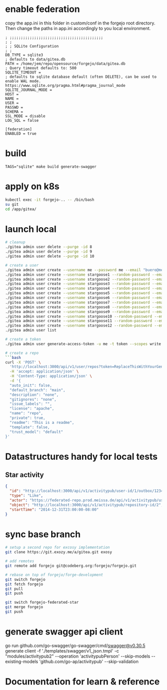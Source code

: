 # enable federation

copy the app.ini in this folder in custom/conf in the forgejo root directory.
Then change the paths in app.ini accordingly to you local environment.

```
; ;;;;;;;;;;;;;;;;;;;;;;;;;;;;;;;;;;;;;;;;;;
; ;
; ; SQLite Configuration
; ;
DB_TYPE = sqlite3
; defaults to data/gitea.db
PATH = /home/jem/repo/opensource/forgejo/data/gitea.db
; Query timeout defaults to: 500
SQLITE_TIMEOUT = 
; defaults to sqlite database default (often DELETE), can be used to enable WAL mode. https://www.sqlite.org/pragma.html#pragma_journal_mode
SQLITE_JOURNAL_MODE = 
HOST = 
NAME = 
USER = 
PASSWD = 
SCHEMA = 
SSL_MODE = disable
LOG_SQL = false

[federation]
ENABLED = true
```

# build

```
TAGS="sqlite" make build generate-swagger
```

# apply on k8s

```bash
kubectl exec -it forgejo-.. -- /bin/bash
su git
cd /app/gitea/
```

# launch local

```bash
# cleanup
./gitea admin user delete --purge -id 8
./gitea admin user delete --purge -id 9
./gitea admin user delete --purge -id 10

# create a user
./gitea admin user create --username me --password me --email "buero@meissa.de" --admin
./gitea admin user create --username stargoose1 --random-password --email "stargoose1@meissa.de"
./gitea admin user create --username stargoose2 --random-password --email "stargoose2@meissa.de"
./gitea admin user create --username stargoose3 --random-password --email "stargoose3@meissa.de"
./gitea admin user create --username stargoose4 --random-password --email "stargoose4@meissa.de"
./gitea admin user create --username stargoose5 --random-password --email "stargoose5@meissa.de"
./gitea admin user create --username stargoose6 --random-password --email "stargoose6@meissa.de"
./gitea admin user create --username stargoose7 --random-password --email "stargoose7@meissa.de"
./gitea admin user create --username stargoose8 --random-password --email "stargoose8@meissa.de"
./gitea admin user create --username stargoose9 --random-password --email "stargoose9@meissa.de"
./gitea admin user create --username stargoose10 --random-password --email "stargoose10@meissa.de"
./gitea admin user create --username stargoose11 --random-password --email "stargoose11@meissa.de"
./gitea admin user create --username stargoose12 --random-password --email "stargoose12@meissa.de"
./gitea admin user list

# create a token
./gitea admin user generate-access-token -u me -t token --scopes write:activitypub,write:repository,write:user

# create a repo
```bash
curl -X 'POST' \
  'http://localhost:3000/api/v1/user/repos?token=ReplaceThisWithYourGeneratedToken' \
  -H 'accept: application/json' \
  -H 'Content-Type: application/json' \
  -d '{
  "auto_init": false,
  "default_branch": "main",
  "description": "none",
  "gitignores": "none",
  "issue_labels": "",
  "license": "apache",
  "name": "repo",
  "private": true,
  "readme": "This is a readme",
  "template": false,
  "trust_model": "default"
}'
```

# Datastructures handy for local tests

## Star activity

```json
{
  "id": "http://localhost:3000/api/v1/activitypub/user-id/1/outbox/12345",
  "type": "Like",
  "actor": "https://federated-repo.prod.meissa.de/api/v1/activitypub/user-id/13",
  "object": "http://localhost:3000/api/v1/activitypub/repository-id/2",
  "startTime": "2014-12-31T23:00:00-08:00"
}
```

# sync base branch

``` bash
# setup a second repo for excosy implementation
git clone https://git.exozy.me/a/gitea.git exosy

# add remotes
git remote add forgejo git@codeberg.org:forgejo/forgejo.git

# rebase on top of forgejo/forge-development
git switch forgejo
git fetch forgejo
git pull
git push

git switch forgejo-federated-star
git merge forgejo
git push
```

# generate swagger api client

go run github.com/go-swagger/go-swagger/cmd/swagger@v0.30.5 generate client -f './templates/swagger/v1_json.tmpl' -c "modules/activitypub2" --operation 'activitypubPerson' --skip-models --existing-models 'github.com/go-ap/activitypub' --skip-validation

# Documentation for learn & reference
